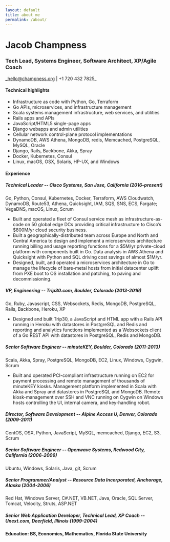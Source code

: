 ```yaml
---
layout: default
title: about me
permalink: /about/
---
```


# Jacob Champness
### Tech Lead, Systems Engineer, Software Architect, XP/Agile Coach

_hello@champness.org \|  +1 720 432 7825_

#### Technical highlights
* Infrastructure as code with Python, Go, Terraform
* Go APIs, microservices, and infrastructure management
* Scala systems management infrastructure, web services, and utilities 
* Rails apps and APIs
* JavaScript/HTML5 single-page apps 
* Django webapps and admin utilities 
* Cellular network control-plane protocol implementations 
* DynamoDB, AWS Athena, MongoDB, redis, Memcached, PostgreSQL, MySQL, Oracle 
* Django, Rails, Backbone, Akka, Spray
* Docker, Kubernetes, Consul
* Linux, macOS, OSX, Solaris, HP-UX, and Windows

#### Experience
##### Technical Leader -- Cisco Systems, San Jose, California (2016-present)
Go, Python, Consul, Kubernetes, Docker, Terraform, AWS Cloudwatch, DynamoDB, Route53, Athena, Quicksight, IAM, SQS, SNS, ECS, Fargate; VegaDNS, macOS, Linux, Scrum
- Built and operated a fleet of Consul service mesh as infrastructure-as-code on 50 global edge DCs providing critical infrastructure to Cisco’s $800M/yr cloud security business.
- Built a geographically-distributed team across Europe and North and Central America to design and implement a microservices architecture running billing and usage reporting functions for a $5M/yr private-cloud platform with components built in Go.  Data analysis in AWS Athena and Quicksight with Python and SQL driving cost savings of almost $1M/yr.  
- Designed, built, and operated a microservices architecture in Go to manage the lifecycle of bare-metal hosts from initial datacenter uplift from PXE boot to OS installation and patching, to paving and decommissioning.

##### VP, Engineering -- Trip30.com, Boulder, Colorado (2013-2016)
Go, Ruby, Javascript, CSS, Websockets, Redis, MongoDB, PostgreSQL, Rails, Backbone, Heroku, XP
- Designed and built Trip30, a JavaScript and HTML app with a Rails API running in Heroku with datastores in PostgreSQL and Redis and reporting and analytics functions implemented as a Websockets client of a Go REST API with datastores in PostgreSQL, Redis and MongoDB.

##### Senior Software Engineer -- minuteKEY, Boulder, Colorado (2011-2013)
Scala, Akka, Spray, PostgreSQL, MongoDB, EC2, Linux, Windows, Cygwin, Scrum
- Built and operated PCI-compliant infrastructure running on EC2 for payment processing and remote management of thousands of minuteKEY kiosks. Management platform implemented in Scala with Akka and Spray and datastores in PostgreSQL and MongoDB.  Remote kiosk-management over SSH and VNC running on Cygwin on Windows hosts controlling the UI, internal camera, and key-handling robot.

##### Director, Software Development -- Alpine Access U, Denver, Colorado (2009-2011)
CentOS, OSX, Python, JavaScript, MySQL, memcached, Django, EC2, S3, Scrum

##### Senior Software Engineer -- Openwave Systems, Redwood City, California (2006-2009)
Ubuntu, Windows, Solaris, Java, git, Scrum

##### Senior Programmer/Analyst -- Resource Data Incorporated, Anchorage, Alaska (2004-2006)
Red Hat, Windows Server, C#.NET, VB.NET, Java, Oracle, SQL Server, Tomcat, Velocity, Struts, ASP.NET

##### Senior Web Application Developer, Technical Lead, XP Coach -- Unext.com, Deerfield, Illinois (1999-2004)

#### Education: BS, Economics, Mathematics, Florida State University 

